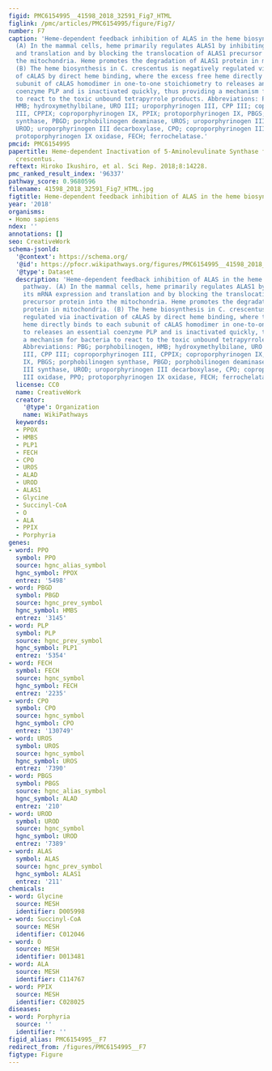 ```yaml
---
figid: PMC6154995__41598_2018_32591_Fig7_HTML
figlink: /pmc/articles/PMC6154995/figure/Fig7/
number: F7
caption: 'Heme-dependent feedback inhibition of ALAS in the heme biosynthetic pathway.
  (A) In the mammal cells, heme primarily regulates ALAS1 by inhibiting its mRNA expression
  and translation and by blocking the translocation of ALAS1 precursor protein into
  the mitochondria. Heme promotes the degradation of ALAS1 protein in mitochondria.
  (B) The heme biosynthesis in C. crescentus is negatively regulated via inactivation
  of cALAS by direct heme binding, where the excess free heme directly binds to each
  subunit of cALAS homodimer in one-to-one stoichiometry to releases an essential
  coenzyme PLP and is inactivated quickly, thus providing a mechanism for bacteria
  to react to the toxic unbound tetrapyrrole products. Abbreviations: PBG; porphobilinogen,
  HMB; hydroxymethylbilane, URO III; uroporphyrinogen III, CPP III; coproporphyrinogen
  III, CPPIX; coproporphyrinogen IX, PPIX; protoporphyrinogen IX, PBGS; porphobilinogen
  synthase, PBGD; porphobilinogen deaminase, UROS; uroporphyrinogen III synthase,
  UROD; uroporphyrinogen III decarboxylase, CPO; coproporphyrinogen III oxidase, PPO;
  protoporphyrinogen IX oxidase, FECH; ferrochelatase.'
pmcid: PMC6154995
papertitle: Heme-dependent Inactivation of 5-Aminolevulinate Synthase from Caulobacter
  crescentus.
reftext: Hiroko Ikushiro, et al. Sci Rep. 2018;8:14228.
pmc_ranked_result_index: '96337'
pathway_score: 0.9680596
filename: 41598_2018_32591_Fig7_HTML.jpg
figtitle: Heme-dependent feedback inhibition of ALAS in the heme biosynthetic pathway
year: '2018'
organisms:
- Homo sapiens
ndex: ''
annotations: []
seo: CreativeWork
schema-jsonld:
  '@context': https://schema.org/
  '@id': https://pfocr.wikipathways.org/figures/PMC6154995__41598_2018_32591_Fig7_HTML.html
  '@type': Dataset
  description: 'Heme-dependent feedback inhibition of ALAS in the heme biosynthetic
    pathway. (A) In the mammal cells, heme primarily regulates ALAS1 by inhibiting
    its mRNA expression and translation and by blocking the translocation of ALAS1
    precursor protein into the mitochondria. Heme promotes the degradation of ALAS1
    protein in mitochondria. (B) The heme biosynthesis in C. crescentus is negatively
    regulated via inactivation of cALAS by direct heme binding, where the excess free
    heme directly binds to each subunit of cALAS homodimer in one-to-one stoichiometry
    to releases an essential coenzyme PLP and is inactivated quickly, thus providing
    a mechanism for bacteria to react to the toxic unbound tetrapyrrole products.
    Abbreviations: PBG; porphobilinogen, HMB; hydroxymethylbilane, URO III; uroporphyrinogen
    III, CPP III; coproporphyrinogen III, CPPIX; coproporphyrinogen IX, PPIX; protoporphyrinogen
    IX, PBGS; porphobilinogen synthase, PBGD; porphobilinogen deaminase, UROS; uroporphyrinogen
    III synthase, UROD; uroporphyrinogen III decarboxylase, CPO; coproporphyrinogen
    III oxidase, PPO; protoporphyrinogen IX oxidase, FECH; ferrochelatase.'
  license: CC0
  name: CreativeWork
  creator:
    '@type': Organization
    name: WikiPathways
  keywords:
  - PPOX
  - HMBS
  - PLP1
  - FECH
  - CPO
  - UROS
  - ALAD
  - UROD
  - ALAS1
  - Glycine
  - Succinyl-CoA
  - O
  - ALA
  - PPIX
  - Porphyria
genes:
- word: PPO
  symbol: PPO
  source: hgnc_alias_symbol
  hgnc_symbol: PPOX
  entrez: '5498'
- word: PBGD
  symbol: PBGD
  source: hgnc_prev_symbol
  hgnc_symbol: HMBS
  entrez: '3145'
- word: PLP
  symbol: PLP
  source: hgnc_prev_symbol
  hgnc_symbol: PLP1
  entrez: '5354'
- word: FECH
  symbol: FECH
  source: hgnc_symbol
  hgnc_symbol: FECH
  entrez: '2235'
- word: CPO
  symbol: CPO
  source: hgnc_symbol
  hgnc_symbol: CPO
  entrez: '130749'
- word: UROS
  symbol: UROS
  source: hgnc_symbol
  hgnc_symbol: UROS
  entrez: '7390'
- word: PBGS
  symbol: PBGS
  source: hgnc_alias_symbol
  hgnc_symbol: ALAD
  entrez: '210'
- word: UROD
  symbol: UROD
  source: hgnc_symbol
  hgnc_symbol: UROD
  entrez: '7389'
- word: ALAS
  symbol: ALAS
  source: hgnc_prev_symbol
  hgnc_symbol: ALAS1
  entrez: '211'
chemicals:
- word: Glycine
  source: MESH
  identifier: D005998
- word: Succinyl-CoA
  source: MESH
  identifier: C012046
- word: O
  source: MESH
  identifier: D013481
- word: ALA
  source: MESH
  identifier: C114767
- word: PPIX
  source: MESH
  identifier: C028025
diseases:
- word: Porphyria
  source: ''
  identifier: ''
figid_alias: PMC6154995__F7
redirect_from: /figures/PMC6154995__F7
figtype: Figure
---
```

